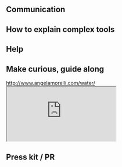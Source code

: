 <section data-background="" class="todo">
<h1>Communication</h1>
</section>



<section data-background="" class="todo">
<h1>How to explain complex tools</h1>
</section>



<section data-background="" class="todo">
<h1>Help</h1>
</section>



<section data-background="" class="todo">
<h1>Make curious, guide along</h1>
</section>



<section data-background="" class="todo">
<a href="http://www.angelamorelli.com/water/">http://www.angelamorelli.com/water/</a>
<iframe class="full" src="http://www.angelamorelli.com/water/"></iframe>
</section>



<section data-background="" class="todo">
<h1>Press kit / PR</h1>
</section>